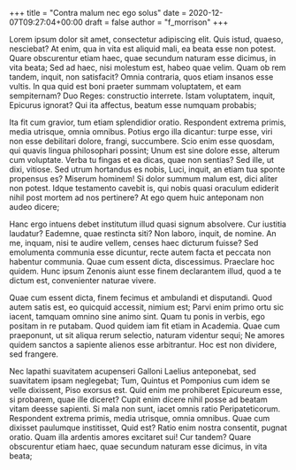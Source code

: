 +++
title = "Contra malum nec ego solus"
date = 2020-12-07T09:27:04+00:00
draft = false
author = "f_morrison"
+++

Lorem ipsum dolor sit amet, consectetur adipiscing elit. Quis istud, quaeso,
nesciebat? At enim, qua in vita est aliquid mali, ea beata esse non potest.
Quare obscurentur etiam haec, quae secundum naturam esse dicimus, in vita
beata; Sed ad haec, nisi molestum est, habeo quae velim. Quam ob rem tandem,
inquit, non satisfacit? Omnia contraria, quos etiam insanos esse vultis. In qua
quid est boni praeter summam voluptatem, et eam sempiternam? Duo Reges:
constructio interrete. Istam voluptatem, inquit, Epicurus ignorat? Qui ita
affectus, beatum esse numquam probabis;

Ita fit cum gravior, tum etiam splendidior oratio. Respondent extrema primis,
media utrisque, omnia omnibus. Potius ergo illa dicantur: turpe esse, viri non
esse debilitari dolore, frangi, succumbere. Scio enim esse quosdam, qui quavis
lingua philosophari possint; Unum est sine dolore esse, alterum cum voluptate.
Verba tu fingas et ea dicas, quae non sentias? Sed ille, ut dixi, vitiose. Sed
utrum hortandus es nobis, Luci, inquit, an etiam tua sponte propensus es?
Miserum hominem! Si dolor summum malum est, dici aliter non potest. Idque
testamento cavebit is, qui nobis quasi oraculum ediderit nihil post mortem ad
nos pertinere? At ego quem huic anteponam non audeo dicere;

Hanc ergo intuens debet institutum illud quasi signum absolvere. Cur iustitia
laudatur? Eademne, quae restincta siti? Non laboro, inquit, de nomine. An me,
inquam, nisi te audire vellem, censes haec dicturum fuisse? Sed emolumenta
communia esse dicuntur, recte autem facta et peccata non habentur communia.
Quae cum essent dicta, discessimus. Praeclare hoc quidem. Hunc ipsum Zenonis
aiunt esse finem declarantem illud, quod a te dictum est, convenienter naturae
vivere.

Quae cum essent dicta, finem fecimus et ambulandi et disputandi. Quod autem
satis est, eo quicquid accessit, nimium est; Parvi enim primo ortu sic iacent,
tamquam omnino sine animo sint. Quam tu ponis in verbis, ego positam in re
putabam. Quod quidem iam fit etiam in Academia. Quae cum praeponunt, ut sit
aliqua rerum selectio, naturam videntur sequi; Ne amores quidem sanctos a
sapiente alienos esse arbitrantur. Hoc est non dividere, sed frangere.

Nec lapathi suavitatem acupenseri Galloni Laelius anteponebat, sed suavitatem
ipsam neglegebat; Tum, Quintus et Pomponius cum idem se velle dixissent, Piso
exorsus est. Quid enim me prohiberet Epicureum esse, si probarem, quae ille
diceret? Cupit enim dícere nihil posse ad beatam vitam deesse sapienti. Si mala
non sunt, iacet omnis ratio Peripateticorum. Respondent extrema primis, media
utrisque, omnia omnibus. Quae cum dixisset paulumque institisset, Quid est?
Ratio enim nostra consentit, pugnat oratio. Quam illa ardentis amores excitaret
sui! Cur tandem? Quare obscurentur etiam haec, quae secundum naturam esse
dicimus, in vita beata;

